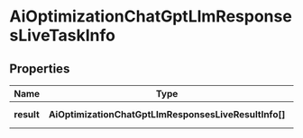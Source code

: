 # AiOptimizationChatGptLlmResponsesLiveTaskInfo

## Properties

| Name | Type | Description | Notes |
|------------ | ------------- | ------------- | -------------|
**result** | **AiOptimizationChatGptLlmResponsesLiveResultInfo[]** | array of results |[optional]|